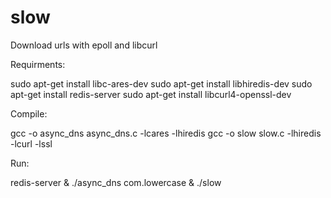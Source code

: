 # slow
Download urls with epoll and libcurl

Requirments:

sudo apt-get install libc-ares-dev
sudo apt-get install libhiredis-dev
sudo apt-get install redis-server
sudo apt-get install libcurl4-openssl-dev

Compile:

gcc -o async_dns async_dns.c -lcares -lhiredis
gcc -o slow slow.c -lhiredis -lcurl -lssl

Run:

redis-server &
./async_dns com.lowercase &
./slow
